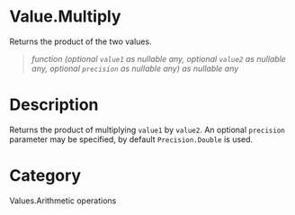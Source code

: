 ﻿# Value.Multiply
Returns the product of the two values.
> _function (optional <code>value1</code> as nullable any, optional <code>value2</code> as nullable any, optional <code>precision</code> as nullable any) as nullable any_
# Description 
Returns the product of multiplying <code>value1</code> by <code>value2</code>. An optional <code>precision</code> parameter may be specified, by default <code>Precision.Double</code> is used.

# Category 
Values.Arithmetic operations
